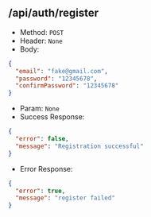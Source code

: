 ## /api/auth/register

- Method: `POST`
- Header: `None`
- Body:

```json
{
  "email": "fake@gmail.com",
  "password": "12345678",
  "confirmPassword": "12345678"
}
```

- Param: `None`
- Success Response:

```json
{
  "error": false,
  "message": "Registration successful"
}
```

- Error Response:

```json
{
  "error": true,
  "message": "register failed"
}
```
